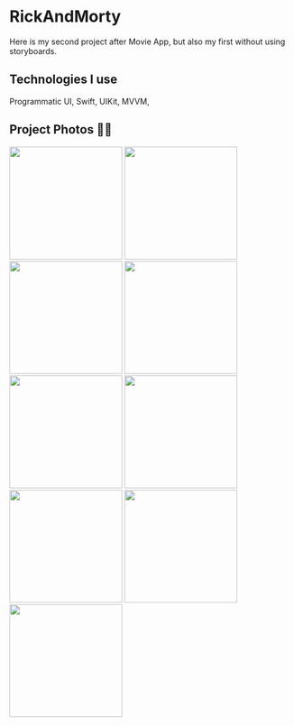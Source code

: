 # RickAndMorty 

Here is my second project after Movie App, but also my first without using storyboards.


## Technologies I use

Programmatic UI, Swift, UIKit, MVVM, 

## Project Photos 🤍💐
<img src="https://github.com/dionyysus/RickAndMorty/assets/59100182/53bce1db-9808-4eca-993a-068221b21656" width="200">
<img src="https://github.com/dionyysus/RickAndMorty/assets/59100182/306bd6ab-aaf0-482b-b8eb-2ad543a31e4f" width="200">
<img src="https://github.com/dionyysus/RickAndMorty/assets/59100182/142dcbfa-3079-4a37-9fb5-3f442623acd6" width="200">
<img src="https://github.com/dionyysus/RickAndMorty/assets/59100182/01a97473-3d2e-45f2-a9f9-6561bb193c7e" width="200">
<img src="https://github.com/dionyysus/RickAndMorty/assets/59100182/4e5fa520-5adc-4fcd-b2a2-463a0f657777" width="200">
<img src="https://github.com/dionyysus/RickAndMorty/assets/59100182/6aa86cdc-2e60-434b-8d99-302303006d0b" width="200">
<img src="https://github.com/dionyysus/RickAndMorty/assets/59100182/d015e07f-b8e5-4e2a-a3ab-33a3106b3983" width="200">
<img src="https://github.com/dionyysus/RickAndMorty/assets/59100182/cea5d8f7-cee7-48f4-b959-f7f18ad27a22" width="200">
<img src="https://github.com/dionyysus/RickAndMorty/assets/59100182/11e5797e-0111-40e7-9b9f-1a884b818ce5" width="200">

